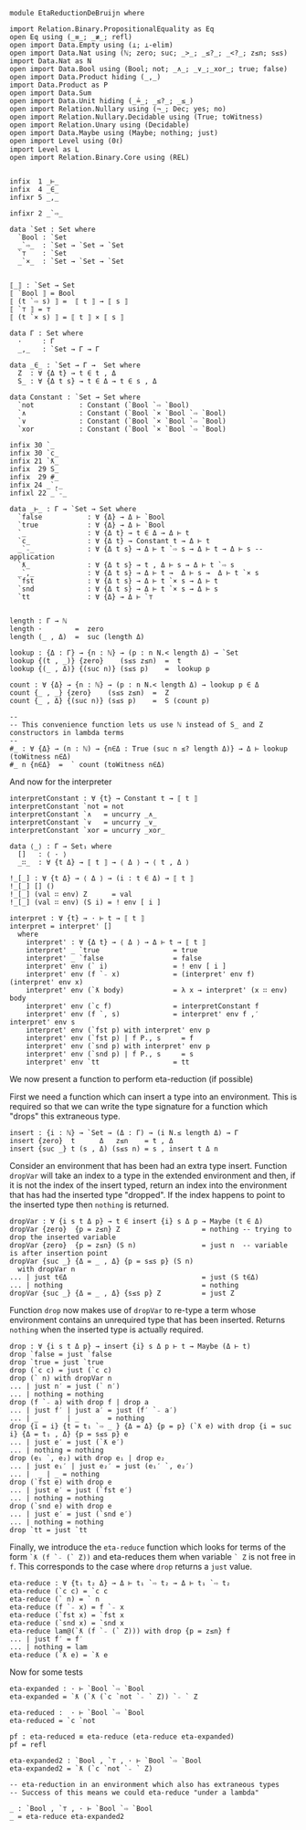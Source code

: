 <!-- -*-agda2-*- -->

```
module EtaReductionDeBruijn where

import Relation.Binary.PropositionalEquality as Eq
open Eq using (_≡_; _≢_; refl)
open import Data.Empty using (⊥; ⊥-elim)
open import Data.Nat using (ℕ; zero; suc; _>_; _≤?_; _<?_; z≤n; s≤s)
import Data.Nat as N
open import Data.Bool using (Bool; not; _∧_; _∨_;_xor_; true; false)
open import Data.Product hiding (_,_)
import Data.Product as P
open import Data.Sum
open import Data.Unit hiding (_≟_; _≤?_; _≤_)
open import Relation.Nullary using (¬_; Dec; yes; no)
open import Relation.Nullary.Decidable using (True; toWitness)
open import Relation.Unary using (Decidable)
open import Data.Maybe using (Maybe; nothing; just)
open import Level using (0ℓ)
import Level as L
open import Relation.Binary.Core using (REL)


infix  1 _⊢_
infix  4 _∈_
infixr 5 _,_

infixr 2 _`⇨_

data `Set : Set where
  `Bool : `Set
  _`⇨_  : `Set → `Set → `Set
  `⊤    : `Set
  _`×_  : `Set → `Set → `Set


⟦_⟧ : `Set → Set
⟦ `Bool ⟧ = Bool
⟦ (t `⇨ s) ⟧ =  ⟦ t ⟧ → ⟦ s ⟧
⟦ `⊤ ⟧ = ⊤
⟦ (t `× s) ⟧ = ⟦ t ⟧ × ⟦ s ⟧

data Γ : Set where
  ·     : Γ
  _,_   : `Set → Γ → Γ

data _∈_ : `Set → Γ →  Set where
  Z  : ∀ {Δ t} → t ∈ t , Δ
  S_ : ∀ {Δ t s} → t ∈ Δ → t ∈ s , Δ

data Constant : `Set → Set where
  `not           : Constant (`Bool `⇨ `Bool)
  `∧             : Constant (`Bool `× `Bool `⇨ `Bool)
  `∨             : Constant (`Bool `× `Bool `⇨ `Bool)
  `xor           : Constant (`Bool `× `Bool `⇨ `Bool)

infix 30 `_
infix 30 `c_
infix 21 `ƛ_
infix  29 S_
infix  29 #_
infix 24 _`,_
infixl 22 _`₋_

data _⊢_ : Γ → `Set → Set where
  `false           : ∀ {Δ} → Δ ⊢ `Bool
  `true            : ∀ {Δ} → Δ ⊢ `Bool
  `_               : ∀ {Δ t} → t ∈ Δ → Δ ⊢ t
  `c_              : ∀ {Δ t} → Constant t → Δ ⊢ t
  _`₋_             : ∀ {Δ t s} → Δ ⊢ t `⇨ s → Δ ⊢ t → Δ ⊢ s --application
  `ƛ_              : ∀ {Δ t s} → t , Δ ⊢ s → Δ ⊢ t `⇨ s
  _`,_             : ∀ {Δ t s} → Δ ⊢ t →  Δ ⊢ s →  Δ ⊢ t `× s
  `fst             : ∀ {Δ t s} → Δ ⊢ t `× s → Δ ⊢ t
  `snd             : ∀ {Δ t s} → Δ ⊢ t `× s → Δ ⊢ s
  `tt              : ∀ {Δ} → Δ ⊢ `⊤


length : Γ → ℕ
length ·        =  zero
length (_ , Δ)  =  suc (length Δ)

lookup : {Δ : Γ} → {n : ℕ} → (p : n N.< length Δ) → `Set
lookup {(t , _)} {zero}    (s≤s z≤n)  =  t
lookup {(_ , Δ)} {(suc n)} (s≤s p)    =  lookup p

count : ∀ {Δ} → {n : ℕ} → (p : n N.< length Δ) → lookup p ∈ Δ
count {_ , _} {zero}    (s≤s z≤n)  =  Z
count {_ , Δ} {(suc n)} (s≤s p)    =  S (count p)

--
-- This convenience function lets us use ℕ instead of S_ and Z constructors in lambda terms
--
#_ : ∀ {Δ} → (n : ℕ) → {n∈Δ : True (suc n ≤? length Δ)} → Δ ⊢ lookup (toWitness n∈Δ)
#_ n {n∈Δ}  =  ` count (toWitness n∈Δ)
```

And now for the interpreter

```
interpretConstant : ∀ {t} → Constant t → ⟦ t ⟧
interpretConstant `not = not
interpretConstant `∧   = uncurry _∧_
interpretConstant `∨   = uncurry _∨_
interpretConstant `xor = uncurry _xor_

data ⟨_⟩ : Γ → Set₁ where
  []   : ⟨ · ⟩
  _∷_  : ∀ {t Δ} → ⟦ t ⟧ → ⟨ Δ ⟩ → ⟨ t , Δ ⟩

!_[_] : ∀ {t Δ} → ⟨ Δ ⟩ → (i : t ∈ Δ) → ⟦ t ⟧
!_[_] [] ()
!_[_] (val ∷ env) Z      = val
!_[_] (val ∷ env) (S i) = ! env [ i ]

interpret : ∀ {t} → · ⊢ t → ⟦ t ⟧
interpret = interpret' []
  where
    interpret' : ∀ {Δ t} → ⟨ Δ ⟩ → Δ ⊢ t → ⟦ t ⟧
    interpret' _ `true                  = true
    interpret' _ `false                 = false
    interpret' env (` i)                = ! env [ i ]
    interpret' env (f `₋ x)             = (interpret' env f) (interpret' env x)
    interpret' env (`ƛ body)            = λ x → interpret' (x ∷ env) body
    interpret' env (`c f)               = interpretConstant f
    interpret' env (f `, s)             = interpret' env f ,′ interpret' env s
    interpret' env (`fst p) with interpret' env p
    interpret' env (`fst p) | f P., s     = f
    interpret' env (`snd p) with interpret' env p
    interpret' env (`snd p) | f P., s     = s
    interpret' env `tt                  = tt
```

We now present a function to perform eta-reduction (if possible)

First we need a function which can insert a type into an
environment. This is required so that we can write
the type signature for a function which "drops" this
extraneous type.

```
insert : {i : ℕ} → `Set → (Δ : Γ) → (i N.≤ length Δ) → Γ
insert {zero}  t      Δ   z≤n    = t , Δ
insert {suc _} t (s , Δ) (s≤s n) = s , insert t Δ n
```

Consider an environment that has been had an extra type
insert. Function `dropVar` will take an index to a type in the
extended environment and then, if it is not the index of the insert
typed, return an index into the environment that has had the inserted
type "dropped". If the index happens to point to the inserted type
then `nothing` is returned.

```
dropVar : ∀ {i s t Δ p} → t ∈ insert {i} s Δ p → Maybe (t ∈ Δ)
dropVar {zero}  {p = z≤n} Z                    = nothing -- trying to drop the inserted variable
dropVar {zero}  {p = z≤n} (S n)                = just n  -- variable is after insertion point
dropVar {suc _} {Δ = _ , Δ} {p = s≤s p} (S n)
  with dropVar n
... | just t∈Δ                                 = just (S t∈Δ)
... | nothing                                  = nothing
dropVar {suc _} {Δ = _ , Δ} {s≤s p} Z          = just Z
```

Function `drop` now makes use of `dropVar` to re-type a term whose
environment contains an unrequired type that has been inserted.
Returns `nothing` when the inserted type is actually required.

```
drop : ∀ {i s t Δ p} → insert {i} s Δ p ⊢ t → Maybe (Δ ⊢ t)
drop `false = just `false
drop `true = just `true
drop (`c c) = just (`c c)
drop (` n) with dropVar n
... | just n′ = just (` n′)
... | nothing = nothing
drop (f `₋ a) with drop f | drop a
... | just f′ | just a′ = just (f′ `₋ a′)
... | _       | _       = nothing
drop {i = i} {t = t₁ `⇨ _ } {Δ = Δ} {p = p} (`ƛ e) with drop {i = suc i} {Δ = t₁ , Δ} {p = s≤s p} e
... | just e′ = just (`ƛ e′)
... | nothing = nothing
drop (e₁ `, e₂) with drop e₁ | drop e₂
... | just e₁′ | just e₂′ = just (e₁′ `, e₂′)
... |  _ | _ = nothing
drop (`fst e) with drop e
... | just e′ = just (`fst e′)
... | nothing = nothing
drop (`snd e) with drop e
... | just e′ = just (`snd e′)
... | nothing = nothing
drop `tt = just `tt
```

Finally, we introduce the `eta-reduce` function which looks for terms
of the form `` `ƛ (f `₋ (` Z)) `` and eta-reduces them when variable
`` ` Z `` is not free in `f`. This corresponds to the case where
`drop` returns a `just` value.


```
eta-reduce : ∀ {t₁ t₂ Δ} → Δ ⊢ t₁ `⇨ t₂ → Δ ⊢ t₁ `⇨ t₂
eta-reduce (`c c) = `c c
eta-reduce (` n) = ` n
eta-reduce (f `₋ x) = f `₋ x
eta-reduce (`fst x) = `fst x
eta-reduce (`snd x) = `snd x
eta-reduce lam@(`ƛ (f `₋ (` Z))) with drop {p = z≤n} f
... | just f′ = f′
... | nothing = lam
eta-reduce (`ƛ e) = `ƛ e
```

Now for some tests

```
eta-expanded : · ⊢ `Bool `⇨ `Bool
eta-expanded = `ƛ (`ƛ (`c `not `₋ ` Z)) `₋ ` Z

eta-reduced :  · ⊢ `Bool `⇨ `Bool
eta-reduced = `c `not

pf : eta-reduced ≡ eta-reduce (eta-reduce eta-expanded)
pf = refl

eta-expanded2 : `Bool , `⊤ , · ⊢ `Bool `⇨ `Bool
eta-expanded2 = `ƛ (`c `not `₋ ` Z)

-- eta-reduction in an environment which also has extraneous types
-- Success of this means we could eta-reduce "under a lambda"

_ : `Bool , `⊤ , · ⊢ `Bool `⇨ `Bool
_ = eta-reduce eta-expanded2
```
